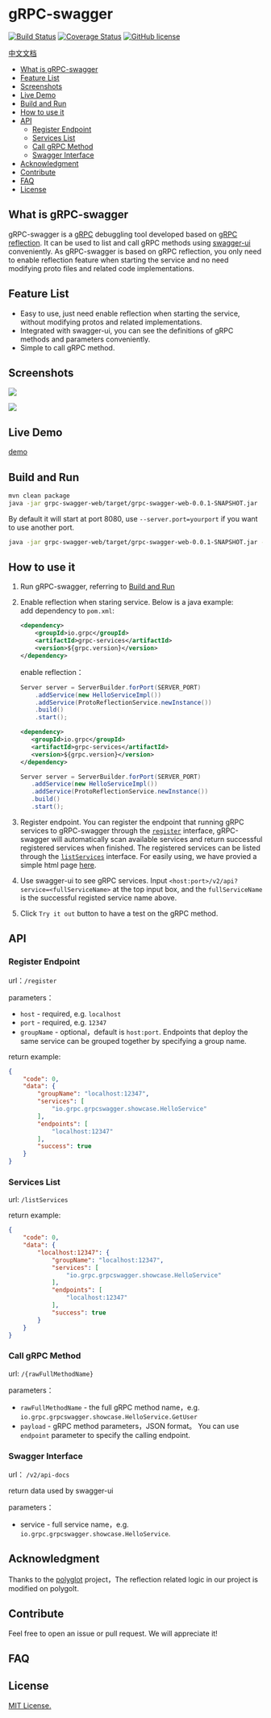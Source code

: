 # gRPC-swagger

[![Build Status](https://travis-ci.com/grpc-swagger/grpc-swagger.svg?branch=master)](https://travis-ci.com/grpc-swagger/grpc-swagger)
[![Coverage Status](https://codecov.io/gh/grpc-swagger/grpc-swagger/branch/master/graph/badge.svg)](https://codecov.io/gh/grpc-swagger/grpc-swagger)
[![GitHub license](https://img.shields.io/github/license/Naereen/StrapDown.js.svg)](https://github.com/Naereen/StrapDown.js/blob/master/LICENSE)

[中文文档](README_CN.md)

<!-- toc -->

- [What is gRPC-swagger](#what-is-grpc-swagger)
- [Feature List](#feature-list)
- [Screenshots](#screenshots)
- [Live Demo](#live-demo)
- [Build and Run](#build-and-run)
- [How to use it](#how-to-use-it)
- [API](#api)
  * [Register Endpoint](#register-endpoint)
  * [Services List](#services-list)
  * [Call gRPC Method](#call-grpc-method)
  * [Swagger Interface](#swagger-interface)
- [Acknowledgment](#acknowledgment)
- [Contribute](#contribute)
- [FAQ](#faq)
- [License](#license)

<!-- tocstop -->

## What is gRPC-swagger

gRPC-swagger is a [gRPC](https://github.com/grpc/) debuggling tool developed based on [gRPC reflection](https://github.com/grpc/grpc/blob/master/doc/server-reflection.md). It can be used to list and call gRPC methods using [swagger-ui](https://github.com/swagger-api/swagger-ui) conveniently. As gRPC-swagger is based on gRPC reflection, you only need to enable reflection feature when starting the service and no need modifying proto files and related code implementations. 

## Feature List

* Easy to use, just need enable reflection when starting the service, without modifying protos and related implementations.
* Integrated with swagger-ui, you can see the definitions of gRPC methods and parameters conveniently.
* Simple to call gRPC method.

## Screenshots

![](doc/screenshots/01.png)

![](doc/screenshots/02.png)


## Live Demo

[demo](http://ui.grpcs.top)


## Build and Run
```bash
mvn clean package
java -jar grpc-swagger-web/target/grpc-swagger-web-0.0.1-SNAPSHOT.jar
```

By default it will start at port 8080, use `--server.port=yourport` if
you want to use another port.
```bash
java -jar grpc-swagger-web/target/grpc-swagger-web-0.0.1-SNAPSHOT.jar --server.port=8888
```

## How to use it
1. Run gRPC-swagger, referring to [Build and Run](#build-and-run) 
2. Enable reflection when staring service. Below is a java example:  
   add dependency to `pom.xml`:
   ```xml
   <dependency>
       <groupId>io.grpc</groupId>
       <artifactId>grpc-services</artifactId>
       <version>${grpc.version}</version>
   </dependency>
   ```
   enable reflection：
   ```java
   Server server = ServerBuilder.forPort(SERVER_PORT)
       .addService(new HelloServiceImpl())
       .addService(ProtoReflectionService.newInstance())
       .build()
       .start();
   ```
     
   	```xml
   	<dependency>
       <groupId>io.grpc</groupId>
       <artifactId>grpc-services</artifactId>
       <version>${grpc.version}</version>
   	</dependency>
   	```
   	 
   	```java
   	Server server = ServerBuilder.forPort(SERVER_PORT)
       .addService(new HelloServiceImpl())
       .addService(ProtoReflectionService.newInstance())
       .build()
       .start();
   	```
3. Register endpoint. You can register the endpoint that running gRPC services to gRPC-swagger through the [`register`](#register-endpoint) interface, gRPC-swagger will automatically scan available services and return successful registered services when finished. The registered services can be listed through the [`listServices`](#services-list) interface. For easily using, we have provied a simple html page [here](http://ui.grpcs.top/service.html).
4. Use swagger-ui to see gRPC services. Input `<host:port>/v2/api?service=<fullServiceName>` at the top input box, and the `fullServiceName` is the successful registed service name above.
5. Click `Try it out` button to have a test on the gRPC method.

## API
### Register Endpoint

url：`/register`

parameters：
* `host` - required, e.g. `localhost`
* `port` - required, e.g. `12347`
* `groupName` - optional，default is `host:port`. Endpoints that deploy the same service can be grouped together by specifying a group name.

return example:
```json 
{
    "code": 0, 
    "data": {
        "groupName": "localhost:12347", 
        "services": [
            "io.grpc.grpcswagger.showcase.HelloService"
        ], 
        "endpoints": [
            "localhost:12347"
        ], 
        "success": true
    }
}
```

### Services List
url: `/listServices`

return example:
```json 
{
    "code": 0,
    "data": {
        "localhost:12347": {
            "groupName": "localhost:12347",
            "services": [
                "io.grpc.grpcswagger.showcase.HelloService"
            ],
            "endpoints": [
                "localhost:12347"
            ],
            "success": true
        }
    }
}
```

### Call gRPC Method 
url: `/{rawFullMethodName}`

parameters：
* `rawFullMethodName` - the full gRPC method name，e.g. `io.grpc.grpcswagger.showcase.HelloService.GetUser`
* `payload` - gRPC method parameters，JSON format。 You can use `endpoint` parameter to specify the calling endpoint.

### Swagger Interface
url： `/v2/api-docs`

return data used by swagger-ui

parameters：
* service - full service name，e.g. `io.grpc.grpcswagger.showcase.HelloService`.

## Acknowledgment
Thanks to the [polyglot](https://github.com/grpc-ecosystem/polyglot) project，The reflection related logic in our project is modified on polygolt.

## Contribute
Feel free to open an issue or pull request. We will appreciate it!

## FAQ

## License
[MIT License.](/LICENSE)